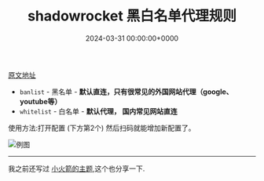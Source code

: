 ﻿---
title: shadowrocket 黑白名单代理规则 # 标题
slug: shadowrocketrules # url(注释掉 和标题相同)
image: shadowrocket.png # 头图，注释掉，否则会有一个难看的呃加载不出来的图片
# description: xxxx # 描述小字(注释掉 不显示描述)

date: 2024-03-31 00:00:00+0000 # 日期时间，如果时间未到，post 不会显示(注释掉 不显示日期)
# weight: 1 # 权重越小，放到越前面   (注释掉 日期排序)

tags: # 只能在侧面看到的标签,会显示在文章的底部
    - shadowrocket

# categories: #会显示在 post 上面的分类
#     - themes
#     - syntax
---
[原文地址](https://johnshall.github.io/Shadowrocket-ADBlock-Rules-Forever/#%E9%BB%91%E5%90%8D%E5%8D%95%E8%BF%87%E6%BB%A4--%E5%B9%BF%E5%91%8A)


- `banlist` - 黑名单 - **默认直连，只有很常见的外国网站代理（google、youtube等）**
- `whitelist` - 白名单 - **默认代理， 国内常见网站直连**

使用方法:打开配置 (下方第2个) 然后扫码就能增加新配置了。

![例图](https://img2.imgtp.com/2024/03/31/s0MQBw8a.png)

---
我之前还写过 [小火箭的主题](https://cornradio.github.io/unimportant_sites/ShadowrocketTheme/RocketThemes.html),这个也分享一下.